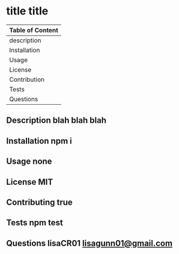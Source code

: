 
  # title title
  | Table of Content |
  | ---------------- |
  |    description   |
  |   Installation   |
  |       Usage      |
  |      License     |
  |   Contribution   |
  |       Tests      |
  |     Questions    |

  ## Description blah blah blah
  ## Installation npm i
  ## Usage none
  ## License MIT
  ## Contributing true
  ## Tests npm test
  ## Questions lisaCR01 lisagunn01@gmail.com
